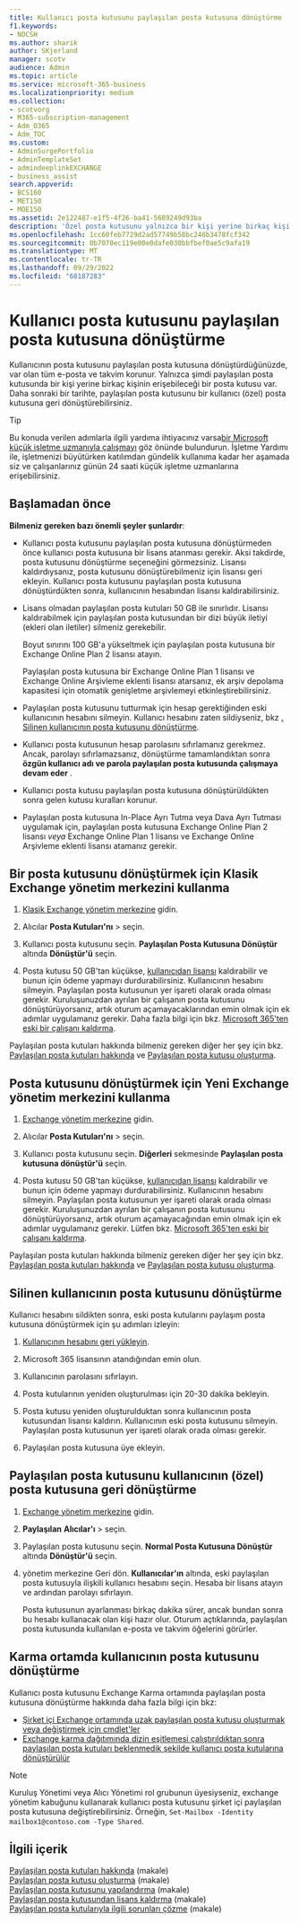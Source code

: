```yaml
---
title: Kullanıcı posta kutusunu paylaşılan posta kutusuna dönüştürme
f1.keywords:
- NOCSH
ms.author: sharik
author: SKjerland
manager: scotv
audience: Admin
ms.topic: article
ms.service: microsoft-365-business
ms.localizationpriority: medium
ms.collection:
- scotvorg
- M365-subscription-management
- Adm_O365
- Adm_TOC
ms.custom:
- AdminSurgePortfolio
- AdminTemplateSet
- admindeeplinkEXCHANGE
- business_assist
search.appverid:
- BCS160
- MET150
- MOE150
ms.assetid: 2e122487-e1f5-4f26-ba41-5689249d93ba
description: 'Özel posta kutusunu yalnızca bir kişi yerine birkaç kişi tarafından erişilebilen paylaşılan posta kutusuna dönüştürmeyi öğrenin. '
ms.openlocfilehash: 1cc60feb7729d2ad57749b58bc246b3478fcf342
ms.sourcegitcommit: 0b7070ec119e00e0dafe030bbfbef0ae5c9afa19
ms.translationtype: MT
ms.contentlocale: tr-TR
ms.lasthandoff: 09/29/2022
ms.locfileid: "68187283"
---
```

# <a name="convert-a-user-mailbox-to-a-shared-mailbox"></a>Kullanıcı posta kutusunu paylaşılan posta kutusuna dönüştürme

Kullanıcının posta kutusunu paylaşılan posta kutusuna dönüştürdüğünüzde, var olan tüm e-posta ve takvim korunur. Yalnızca şimdi paylaşılan posta kutusunda bir kişi yerine birkaç kişinin erişebileceği bir posta kutusu var. Daha sonraki bir tarihte, paylaşılan posta kutusunu bir kullanıcı (özel) posta kutusuna geri dönüştürebilirsiniz.

> [!TIP]
> Bu konuda verilen adımlarla ilgili yardıma ihtiyacınız varsa[bir Microsoft küçük işletme uzmanıyla çalışmayı](https://go.microsoft.com/fwlink/?linkid=2186871) göz önünde bulundurun. İşletme Yardımı ile, işletmenizi büyütürken katılımdan gündelik kullanıma kadar her aşamada siz ve çalışanlarınız günün 24 saati küçük işletme uzmanlarına erişebilirsiniz.

## <a name="before-you-begin"></a>Başlamadan önce

**Bilmeniz gereken bazı önemli şeyler şunlardır**:

- Kullanıcı posta kutusunu paylaşılan posta kutusuna dönüştürmeden önce kullanıcı posta kutusuna bir lisans atanması gerekir. Aksi takdirde, posta kutusunu dönüştürme seçeneğini görmezsiniz. Lisansı kaldırdıysanız, posta kutusunu dönüştürebilmeniz için lisansı geri ekleyin. Kullanıcı posta kutusunu paylaşılan posta kutusuna dönüştürdükten sonra, kullanıcının hesabından lisansı kaldırabilirsiniz.

- Lisans olmadan paylaşılan posta kutuları 50 GB ile sınırlıdır. Lisansı kaldırabilmek için paylaşılan posta kutusundan bir dizi büyük iletiyi (ekleri olan iletiler) silmeniz gerekebilir.

  Boyut sınırını 100 GB'a yükseltmek için paylaşılan posta kutusuna bir Exchange Online Plan 2 lisansı atayın.

  Paylaşılan posta kutusuna bir Exchange Online Plan 1 lisansı ve Exchange Online Arşivleme eklenti lisansı atarsanız, ek arşiv depolama kapasitesi için otomatik genişletme arşivlemeyi etkinleştirebilirsiniz.

- Paylaşılan posta kutusunu tutturmak için hesap gerektiğinden eski kullanıcının hesabını silmeyin. Kullanıcı hesabını zaten sildiyseniz, bkz [. Silinen kullanıcının posta kutusunu dönüştürme](#convert-the-mailbox-of-a-deleted-user).

- Kullanıcı posta kutusunun hesap parolasını sıfırlamanız gerekmez. Ancak, parolayı sıfırlamazsanız, dönüştürme tamamlandıktan sonra **özgün kullanıcı adı ve parola paylaşılan posta kutusunda çalışmaya devam eder** .

- Kullanıcı posta kutusu paylaşılan posta kutusuna dönüştürüldükten sonra gelen kutusu kuralları korunur.

- Paylaşılan posta kutusuna In-Place Ayrı Tutma veya Dava Ayrı Tutması uygulamak için, paylaşılan posta kutusuna Exchange Online Plan 2 lisansı *veya* Exchange Online Plan 1 lisansı ve Exchange Online Arşivleme eklenti lisansı atamanız gerekir.

## <a name="use-the-classic-exchange-admin-center-to-convert-a-mailbox"></a>Bir posta kutusunu dönüştürmek için Klasik Exchange yönetim merkezini kullanma

1. <a href="https://go.microsoft.com/fwlink/p/?linkid=2059104" target="_blank">Klasik Exchange yönetim merkezine</a> gidin.

2. Alıcılar **Posta Kutuları'nı** \> seçin.

3. Kullanıcı posta kutusunu seçin. **Paylaşılan Posta Kutusuna Dönüştür** altında **Dönüştür'ü** seçin.

4. Posta kutusu 50 GB'tan küçükse, [kullanıcıdan lisansı](../manage/remove-licenses-from-users.md) kaldırabilir ve bunun için ödeme yapmayı durdurabilirsiniz. Kullanıcının hesabını silmeyin. Paylaşılan posta kutusunun yer işareti olarak orada olması gerekir. Kuruluşunuzdan ayrılan bir çalışanın posta kutusunu dönüştürüyorsanız, artık oturum açamayacaklarından emin olmak için ek adımlar uygulamanız gerekir. Daha fazla bilgi için bkz. [Microsoft 365'ten eski bir çalışanı kaldırma](../add-users/remove-former-employee.md).

Paylaşılan posta kutuları hakkında bilmeniz gereken diğer her şey için bkz. [Paylaşılan posta kutuları hakkında](about-shared-mailboxes.md) ve [Paylaşılan posta kutusu oluşturma](create-a-shared-mailbox.md).

## <a name="use-the-new-exchange-admin-center-to-convert-a-mailbox"></a>Posta kutusunu dönüştürmek için Yeni Exchange yönetim merkezini kullanma

1. <a href="https://admin.exchange.microsoft.com/#/homepage" target="_blank"> Exchange yönetim merkezine</a> gidin.

2. Alıcılar **Posta Kutuları'nı** \> seçin.

3. Kullanıcı posta kutusunu seçin. **Diğerleri** sekmesinde **Paylaşılan posta kutusuna dönüştür'ü** seçin.

4. Posta kutusu 50 GB'tan küçükse, [kullanıcıdan lisansı](../manage/remove-licenses-from-users.md) kaldırabilir ve bunun için ödeme yapmayı durdurabilirsiniz. Kullanıcının hesabını silmeyin. Paylaşılan posta kutusunun yer işareti olarak orada olması gerekir. Kuruluşunuzdan ayrılan bir çalışanın posta kutusunu dönüştürüyorsanız, artık oturum açamayacağından emin olmak için ek adımlar uygulamanız gerekir. Lütfen bkz. [Microsoft 365'ten eski bir çalışanı kaldırma](../add-users/remove-former-employee.md).

Paylaşılan posta kutuları hakkında bilmeniz gereken diğer her şey için bkz. [Paylaşılan posta kutuları hakkında](about-shared-mailboxes.md) ve [Paylaşılan posta kutusu oluşturma](create-a-shared-mailbox.md).

## <a name="convert-the-mailbox-of-a-deleted-user"></a>Silinen kullanıcının posta kutusunu dönüştürme

Kullanıcı hesabını sildikten sonra, eski posta kutularını paylaşım posta kutusuna dönüştürmek için şu adımları izleyin:

1. [Kullanıcının hesabını geri yükleyin](../add-users/restore-user.md).

2. Microsoft 365 lisansının atandığından emin olun.

3. Kullanıcının parolasını sıfırlayın.

4. Posta kutularının yeniden oluşturulması için 20-30 dakika bekleyin.

5. Posta kutusu yeniden oluşturulduktan sonra kullanıcının posta kutusundan lisansı kaldırın. Kullanıcının eski posta kutusunu silmeyin. Paylaşılan posta kutusunun yer işareti olarak orada olması gerekir.

6. Paylaşılan posta kutusuna üye ekleyin.

## <a name="convert-a-shared-mailbox-back-to-a-users-private-mailbox"></a>Paylaşılan posta kutusunu kullanıcının (özel) posta kutusuna geri dönüştürme

1. <a href="https://go.microsoft.com/fwlink/p/?linkid=2059104" target="_blank">Exchange yönetim merkezine</a> gidin.

2. **Paylaşılan** **Alıcılar'ı** \> seçin.

3. Paylaşılan posta kutusunu seçin. **Normal Posta Kutusuna Dönüştür** altında **Dönüştür'ü** seçin.

4. yönetim merkezine Geri dön. **Kullanıcılar'ın** altında, eski paylaşılan posta kutusuyla ilişkili kullanıcı hesabını seçin. Hesaba bir lisans atayın ve ardından parolayı sıfırlayın.

   Posta kutusunun ayarlanması birkaç dakika sürer, ancak bundan sonra bu hesabı kullanacak olan kişi hazır olur. Oturum açtıklarında, paylaşılan posta kutusunda kullanılan e-posta ve takvim öğelerini görürler.

## <a name="convert-a-users-mailbox-in-a-hybrid-environment"></a>Karma ortamda kullanıcının posta kutusunu dönüştürme

Kullanıcı posta kutusunu Exchange Karma ortamında paylaşılan posta kutusuna dönüştürme hakkında daha fazla bilgi için bkz:

- [Şirket içi Exchange ortamında uzak paylaşılan posta kutusu oluşturmak veya değiştirmek için cmdlet'ler](https://support.microsoft.com/office/cmdlets-to-create-or-modify-a-remote-shared-mailbox-in-an-on-premises-exchange-environment-9e83fb59-c001-729c-a4c0-b2964c154b49)
- [Exchange karma dağıtımında dizin eşitlemesi çalıştırıldıktan sonra paylaşılan posta kutuları beklenmedik şekilde kullanıcı posta kutularına dönüştürülür](/exchange/troubleshoot/user-and-shared-mailboxes/shared-mailboxes-unexpectedly-converted-to-user-mailboxes)

> [!NOTE]
> Kuruluş Yönetimi veya Alıcı Yönetimi rol grubunun üyesiyseniz, exchange yönetim kabuğunu kullanarak kullanıcı posta kutusunu şirket içi paylaşılan posta kutusuna değiştirebilirsiniz. Örneğin, `Set-Mailbox -Identity mailbox1@contoso.com -Type Shared`.

## <a name="related-content"></a>İlgili içerik

[Paylaşılan posta kutuları hakkında](about-shared-mailboxes.md) (makale)\
[Paylaşılan posta kutusu oluşturma](create-a-shared-mailbox.md) (makale)\
[Paylaşılan posta kutusunu yapılandırma](configure-a-shared-mailbox.md) (makale)\
[Paylaşılan posta kutusundan lisans kaldırma](remove-license-from-shared-mailbox.md) (makale)\
[Paylaşılan posta kutularıyla ilgili sorunları çözme](resolve-issues-with-shared-mailboxes.md) (makale)
